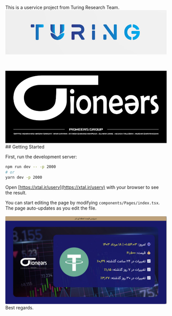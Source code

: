 This is a uservice project from Turing Research Team.
<img src="https://github.com/SMHSaadat/uweather/blob/master/turing.png"/>

<br/>
<br/>

<img src="https://github.com/SMHSaadat/uweather/blob/master/logo.png"/>
## Getting Started

First, run the development server:

```bash
npm run dev -- -p 2000
# or
yarn dev -p 2000
```



Open [https://xtal.ir/userv](https://xtal.ir/userv) with your browser to see the result.

You can start editing the page by modifying `components/Pages/index.tsx`. The page auto-updates as you edit the file.
<br/>
<br/>
<img src="https://github.com/SMHSaadat/utether/blob/master/mainpic.jpg" />
<br/>
Best regards.
<br/>
<br/>
<br/>
